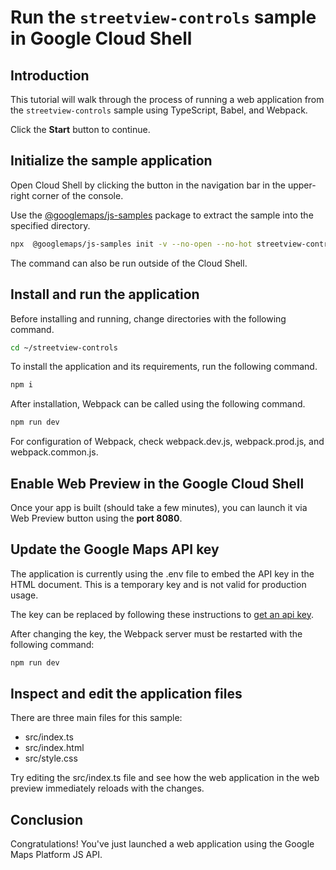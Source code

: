 # Run the `streetview-controls` sample in Google Cloud Shell

<walkthrough-tutorial-duration duration="10"/>

## Introduction

This tutorial will walk through the process of running a web application from
the `streetview-controls` sample using TypeScript, Babel, and Webpack.

Click the **Start** button to continue.

## Initialize the sample application

Open Cloud Shell by clicking the
<walkthrough-cloud-shell-icon></walkthrough-cloud-shell-icon> button in the
navigation bar in the upper-right corner of the console.

Use the [@googlemaps/js-samples](https://www.npmjs.com/package/@googlemaps/js-samples) package to 
extract the sample into the specified directory.

```bash
npx  @googlemaps/js-samples init -v --no-open --no-hot streetview-controls ~/streetview-controls
```

The command can also be run outside of the Cloud Shell.

## Install and run the application

Before installing and running, change directories with the following command.

```bash
cd ~/streetview-controls
```

To install the application and its requirements, run the following command.

```bash
npm i
```

After installation, Webpack can be called using the following command.

```bash
npm run dev
```

For configuration of Webpack, check
<walkthrough-editor-open-file filePath="streetview-controls/webpack.dev.js">webpack.dev.js</walkthrough-editor-open-file>,
<walkthrough-editor-open-file filePath="streetview-controls/webpack.prod.js">webpack.prod.js</walkthrough-editor-open-file>,
and
<walkthrough-editor-open-file filePath="streetview-controls/webpack.common.js">webpack.common.js</walkthrough-editor-open-file>.

## Enable Web Preview in the Google Cloud Shell

Once your app is built (should take a few minutes), you can launch it via
<walkthrough-spotlight-pointer target="cloudshell" spotlightId="devshell-web-preview-button">Web
Preview button</walkthrough-spotlight-pointer> using the **port 8080**.

## Update the Google Maps API key

The application is currently using the
<walkthrough-editor-open-file filePath="streetview-controls/.env">.env</walkthrough-editor-open-file>
file to embed the API key in the HTML document. This is a temporary key and is
not valid for production usage.

The key can be replaced by following these instructions to
[get an api key](https://developers.google.com/maps/documentation/javascript/get-api-key).

After changing the key, the Webpack server must be restarted with the following
command:

```bash
npm run dev
```

## Inspect and edit the application files

There are three main files for this sample:

*   <walkthrough-editor-open-file filePath="streetview-controls/src/index.ts">src/index.ts</walkthrough-editor-open-file>
*   <walkthrough-editor-open-file filePath="streetview-controls/src/index.html">src/index.html</walkthrough-editor-open-file>
*   <walkthrough-editor-open-file filePath="streetview-controls/src/style.css">src/style.css</walkthrough-editor-open-file>

Try editing the <walkthrough-editor-open-file filePath="streetview-controls/src/index.ts">src/index.ts</walkthrough-editor-open-file> file and see how the web application in the web preview immediately reloads with the changes.

## Conclusion

<walkthrough-conclusion-trophy></walkthrough-conclusion-trophy>

Congratulations! You've just launched a web application using the Google Maps
Platform JS API.
